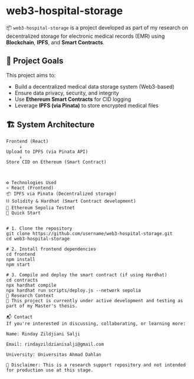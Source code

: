 
# web3-hospital-storage



📦 `web3-hospital-storage` is a project developed as part of my research on decentralized storage for electronic medical records (EMR) using **Blockchain**, **IPFS**, and **Smart Contracts**.

## 🧠 Project Goals

This project aims to:
- Build a decentralized medical data storage system (Web3-based)
- Ensure data privacy, security, and integrity
- Use **Ethereum Smart Contracts** for CID logging
- Leverage **IPFS (via Pinata)** to store encrypted medical files

## 🏗️ System Architecture

```plaintext
Frontend (React)
     ↓
Upload to IPFS (via Pinata API)
     ↓
Store CID on Ethereum (Smart Contract)
    


⚙️ Technologies Used
⚛️ React (Frontend)
📦 IPFS via Pinata (Decentralized storage)
⛓️ Solidity & Hardhat (Smart Contract development)
🧪 Ethereum Sepolia Testnet
🚀 Quick Start


# 1. Clone the repository
git clone https://github.com/username/web3-hospital-storage.git
cd web3-hospital-storage

# 2. Install frontend dependencies
cd frontend
npm install
npm start

# 3. Compile and deploy the smart contract (if using Hardhat)
cd contracts
npx hardhat compile
npx hardhat run scripts/deploy.js --network sepolia
🧪 Research Context
📌 This project is currently under active development and testing as part of my Master's thesis.

📬 Contact
If you're interested in discussing, collaborating, or learning more:

Name: Rinday Zildjiani Salji

Email: rindayzildzianisalji@gmail.com

University: Universitas Ahmad Dahlan

🧠 Disclaimer: This is a research support repository and not intended for production use at this stage.


